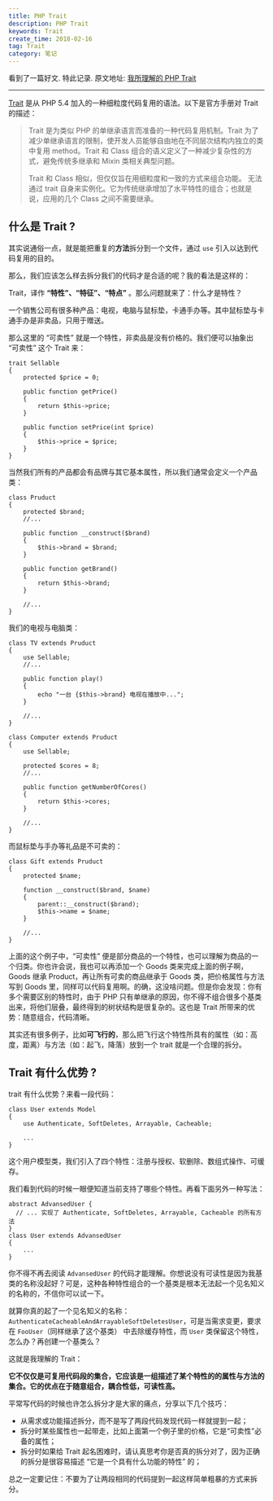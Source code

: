 ```yaml
---
title: PHP Trait
description: PHP Trait
keywords: Trait
create_time: 2018-02-16
tag: Trait
category: 笔记
---
```


看到了一篇好文. 特此记录. 原文地址: [我所理解的 PHP Trait](http://overtrue.me/articles/2016/04/about-php-trait.html)

---


[Trait](http://php.net/manual/zh/language.oop5.traits.php) 是从 PHP 5.4 加入的一种细粒度代码复用的语法。以下是官方手册对 Trait 的描述：

> Trait 是为类似 PHP 的单继承语言而准备的一种代码复用机制。Trait 为了减少单继承语言的限制，使开发人员能够自由地在不同层次结构内独立的类中复用 method。Trait 和 Class 组合的语义定义了一种减少复杂性的方式，避免传统多继承和 Mixin 类相关典型问题。
>
> Trait 和 Class 相似，但仅仅旨在用细粒度和一致的方式来组合功能。 无法通过 trait 自身来实例化。它为传统继承增加了水平特性的组合；也就是说，应用的几个 Class 之间不需要继承。

## 什么是 Trait ?

其实说通俗一点，就是能把重复的**方法**拆分到一个文件，通过 `use`  引入以达到代码复用的目的。

那么，我们应该怎么样去拆分我们的代码才是合适的呢？我的看法是这样的：

Trait，译作 **“特性”、“特征”、“特点”** 。那么问题就来了：什么才是特性？

一个销售公司有很多种产品：电视，电脑与鼠标垫，卡通手办等。其中鼠标垫与卡通手办是非卖品，只用于赠送。

那么这里的 “可卖性” 就是一个特性，非卖品是没有价格的。我们便可以抽象出 “可卖性”  这个 Trait 来：

```php?start_inline=1
trait Sellable
{
    protected $price = 0;

    public function getPrice()
    {
        return $this->price;
    }

    public function setPrice(int $price)
    {
        $this->price = $price;
    }
}
```

当然我们所有的产品都会有品牌与其它基本属性，所以我们通常会定义一个产品类：

```php?start_inline=1
class Pruduct
{
    protected $brand;
    //...

    public function __construct($brand)
    {
        $this->brand = $brand;
    }

    public function getBrand()
    {
        return $this->brand;
    }

    //...
}
```

我们的电视与电脑类：

```php?start_inline=1
class TV extends Pruduct
{
    use Sellable;
    //...

    public function play()
    {
        echo "一台 {$this->brand} 电视在播放中...";
    }

    //...
}

class Computer extends Pruduct
{
    use Sellable;

    protected $cores = 8;
    //...

    public function getNumberOfCores()
    {
        return $this->cores;
    }

    //...
}
```

而鼠标垫与手办等礼品是不可卖的：

```php?start_inline=1
class Gift extends Pruduct
{
    protected $name;

    function __construct($brand, $name)
    {
        parent::__construct($brand);
        $this->name = $name;
    }

    //...
}
```

上面的这个例子中，“可卖性” 便是部分商品的一个特性，也可以理解为商品的一个归类。你也许会说，我也可以再添加一个 Goods 类来完成上面的例子啊，Goods 继承 Product，再让所有可卖的商品继承于 Goods 类，把价格属性与方法写到 Goods 里，同样可以代码复用啊。的确，这没啥问题。但是你会发现：你有多个需要区别的特性时，由于 PHP 只有单继承的原因，你不得不组合很多个基类出来，将他们层叠，最终得到的树状结构是很复杂的。这也是 Trait 所带来的优势：随意组合，代码清晰。


其实还有很多例子，比如**可飞行的**，那么把飞行这个特性所具有的属性（如：高度，距离）与方法（如：起飞，降落）放到一个 trait 就是一个合理的拆分。


## Trait 有什么优势 ?

trait 有什么优势？来看一段代码：



```php?start_inline=1
class User extends Model
{
    use Authenticate, SoftDeletes, Arrayable, Cacheable;

    ...
}
```

这个用户模型类，我们引入了四个特性：注册与授权、软删除、数组式操作、可缓存。

我们看到代码的时候一眼便知道当前支持了哪些个特性。再看下面另外一种写法：

```php?start_inline=1
abstract AdvansedUser {
  // ... 实现了 Authenticate, SoftDeletes, Arrayable, Cacheable 的所有方法
}
class User extends AdvansedUser
{
    ...
}
```

你不得不再去阅读 `AdvansedUser` 的代码才能理解。你想说没有可读性是因为我基类的名称没起好？可是，这种各种特性组合的一个基类是根本无法起一个见名知义的名称的，不信你可以试一下。

就算你真的起了一个见名知义的名称：`AuthenticateCacheableAndArrayableSoftDeletesUser`，可是当需求变更，要求在 `FooUser`（同样继承了这个基类） 中去除缓存特性，而 `User` 类保留这个特性，怎么办？再创建一个基类么？



这就是我理解的 Trait：

**它不仅仅是可复用代码段的集合，它应该是一组描述了某个特性的的属性与方法的集合。它的优点在于随意组合，耦合性低，可读性高。**

平常写代码的时候也许怎么拆分才是大家的痛点，分享以下几个技巧：

- 从需求或功能描述拆分，而不是写了两段代码发现代码一样就提到一起；
- 拆分时某些属性也一起带走，比如上面第一个例子里的价格，它是“可卖性”必备的属性；
- 拆分时如果给 Trait 起名困难时，请认真思考你是否真的拆分对了，因为正确的拆分是很容易描述 “它是一个具有什么功能的特性” 的；




总之一定要记住：不要为了让两段相同的代码提到一起这样简单粗暴的方式来拆分。

